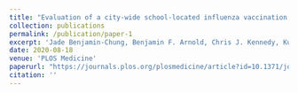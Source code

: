 ```yaml
---
title: "Evaluation of a city-wide school-located influenza vaccination program in Oakland, California, with respect to vaccination coverage, school absences, and laboratory-confirmed influenza: A matched cohort study"
collection: publications
permalink: /publication/paper-1
excerpt: 'Jade Benjamin-Chung, Benjamin F. Arnold, Chris J. Kennedy, Kunal Mishra, Nolan Pokpongkiat, <b>Anna Nguyen</b>, Wendy Jilek, Kate Holbrook, Erica Pan, Pam D. Kirley, Tanya Libby, Alan E. Hubbard, Arthur Reingold, John M. Colford Jr.'
date: 2020-08-18
venue: 'PLOS Medicine'
paperurl: "https://journals.plos.org/plosmedicine/article?id=10.1371/journal.pmed.1003238"
citation: ''
---
```

